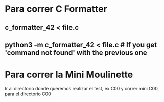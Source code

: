 # Para correr C Formatter

## c_formatter_42 < file.c
## python3 -m c_formatter_42 < file.c  # If you get 'command not found' with the previous one

# Para correr la Mini Moulinette

Ir al directorio donde queremos realizar el test, ex C00 y correr mini C00, para el directorio C00
